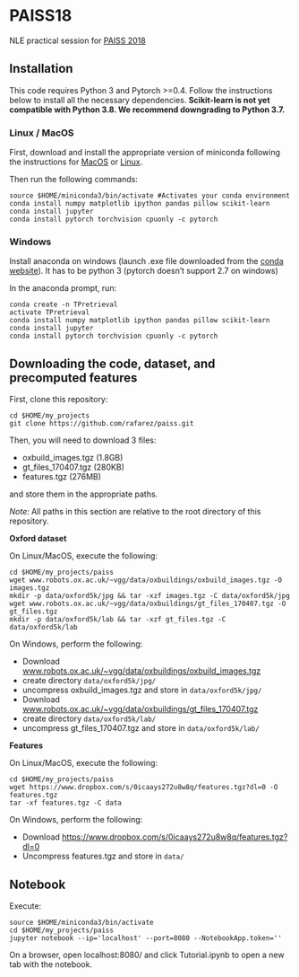 # PAISS18
NLE practical session for [PAISS 2018](https://project.inria.fr/paiss/)

## Installation

This code requires Python 3 and Pytorch >=0.4. Follow the instructions below to install all the necessary dependencies.
**Scikit-learn is not yet compatible with Python 3.8. We recommend downgrading to Python 3.7.**


### Linux / MacOS

First, download and install the appropriate version of miniconda following the instructions for [MacOS](https://conda.io/docs/user-guide/install/macos.html) or [Linux](https://conda.io/docs/user-guide/install/linux.html).

Then run the following commands:

```
source $HOME/miniconda3/bin/activate #Activates your conda environment
conda install numpy matplotlib ipython pandas pillow scikit-learn 
conda install jupyter
conda install pytorch torchvision cpuonly -c pytorch
```

### Windows

Install anaconda on windows (launch .exe file downloaded from the [conda website](https://conda.io/docs/user-guide/install/windows.html)). It has to be python 3 (pytorch doesn’t support 2.7 on windows)

In the anaconda prompt, run:

```
conda create -n TPretrieval
activate TPretrieval
conda install numpy matplotlib ipython pandas pillow scikit-learn
conda install jupyter
conda install pytorch torchvision cpuonly -c pytorch
```

## Downloading the code, dataset, and precomputed features

First, clone this repository:

```
cd $HOME/my_projects
git clone https://github.com/rafarez/paiss.git
```

Then, you will need to download 3 files:

- oxbuild_images.tgz (1.8GB)
- gt\_files\_170407.tgz (280KB)
- features.tgz (276MB)

and store them in the appropriate paths.

_Note:_ All paths in this section are relative to the root directory of this repository.

**Oxford dataset**

On Linux/MacOS, execute the following:

```
cd $HOME/my_projects/paiss
wget www.robots.ox.ac.uk/~vgg/data/oxbuildings/oxbuild_images.tgz -O images.tgz
mkdir -p data/oxford5k/jpg && tar -xzf images.tgz -C data/oxford5k/jpg
wget www.robots.ox.ac.uk/~vgg/data/oxbuildings/gt_files_170407.tgz -O gt_files.tgz
mkdir -p data/oxford5k/lab && tar -xzf gt_files.tgz -C data/oxford5k/lab
```

On Windows, perform the following:

- Download www.robots.ox.ac.uk/~vgg/data/oxbuildings/oxbuild_images.tgz
- create directory `data/oxford5k/jpg/`
- uncompress oxbuild_images.tgz and store in `data/oxford5k/jpg/`
- Download www.robots.ox.ac.uk/~vgg/data/oxbuildings/gt_files_170407.tgz
- create directory `data/oxford5k/lab/`
- uncompress gt\_files\_170407.tgz and store in `data/oxford5k/lab/`

**Features**

On Linux/MacOS, execute the following:

```
cd $HOME/my_projects/paiss
wget https://www.dropbox.com/s/0icaays272u8w8q/features.tgz?dl=0 -O features.tgz
tar -xf features.tgz -C data
```

On Windows, perform the following:

- Download https://www.dropbox.com/s/0icaays272u8w8q/features.tgz?dl=0
- Uncompress features.tgz and store in `data/`


## Notebook
Execute:
```
source $HOME/miniconda3/bin/activate
cd $HOME/my_projects/paiss
jupyter notebook --ip='localhost' --port=8080 --NotebookApp.token=''
```
On a browser, open localhost:8080/ and click Tutorial.ipynb to open a new tab with the notebook.
